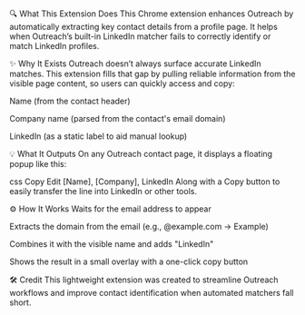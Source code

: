 🔍 What This Extension Does
This Chrome extension enhances Outreach by automatically extracting key contact details from a profile page. It helps when Outreach’s built-in LinkedIn matcher fails to correctly identify or match LinkedIn profiles.

✨ Why It Exists
Outreach doesn’t always surface accurate LinkedIn matches. This extension fills that gap by pulling reliable information from the visible page content, so users can quickly access and copy:

Name (from the contact header)

Company name (parsed from the contact's email domain)

LinkedIn (as a static label to aid manual lookup)

💡 What It Outputs
On any Outreach contact page, it displays a floating popup like this:

css
Copy
Edit
[Name], [Company], LinkedIn
Along with a Copy button to easily transfer the line into LinkedIn or other tools.

⚙️ How It Works
Waits for the email address to appear

Extracts the domain from the email (e.g., @example.com → Example)

Combines it with the visible name and adds "LinkedIn"

Shows the result in a small overlay with a one-click copy button

🛠️ Credit
This lightweight extension was created to streamline Outreach workflows and improve contact identification when automated matchers fall short.
